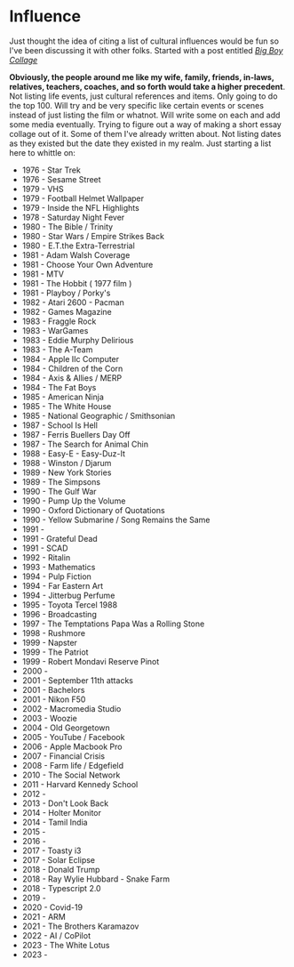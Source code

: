# Influence

Just thought the idea of citing a list of cultural influences would be fun so I've been discussing it with other folks. Started with a post entitled [_Big Boy Collage_](/posts/big-boy-collage) 

**Obviously, the people around me like my wife, family, friends, in-laws, relatives, teachers, coaches, and so forth would take a higher precedent**. Not listing life events, just cultural references and items. Only going to do the top 100. Will try and be very specific like certain events or scenes instead of just listing the film or whatnot. Will write some on each and add some media eventually. Trying to figure out a way of making a short essay collage out of it. Some of them I've already written about. Not listing dates as they existed but the date they existed in my realm. Just starting a list here to whittle on:

- 1976 - Star Trek
- 1976 - Sesame Street
- 1979 - VHS
- 1979 - Football Helmet Wallpaper
- 1979 - Inside the NFL Highlights
- 1978 - Saturday Night Fever
- 1980 - The Bible / Trinity
- 1980 - Star Wars / Empire Strikes Back
- 1980 - E.T.the Extra-Terrestrial
- 1981 - Adam Walsh Coverage
- 1981 - Choose Your Own Adventure
- 1981 - MTV
- 1981 - The Hobbit ( 1977 film )
- 1981 - Playboy / Porky's
- 1982 - Atari 2600 - Pacman
- 1982 - Games Magazine
- 1983 - Fraggle Rock
- 1983 - WarGames
- 1983 - Eddie Murphy Delirious
- 1983 - The A-Team
- 1984 - Apple IIc Computer
- 1984 - Children of the Corn
- 1984 - Axis & Allies / MERP
- 1984 - The Fat Boys
- 1985 - American Ninja
- 1985 - The White House
- 1985 - National Geographic / Smithsonian
- 1987 - School Is Hell
- 1987 - Ferris Buellers Day Off
- 1987 - The Search for Animal Chin
- 1988 - Easy-E - Easy-Duz-It
- 1988 - Winston / Djarum
- 1989 - New York Stories
- 1989 - The Simpsons
- 1990 - The Gulf War
- 1990 - Pump Up the Volume
- 1990 - Oxford Dictionary of Quotations
- 1990 - Yellow Submarine / Song Remains the Same
- 1991 - 
- 1991 - Grateful Dead
- 1991 - SCAD
- 1992 - Ritalin
- 1993 - Mathematics
- 1994 - Pulp Fiction
- 1994 - Far Eastern Art
- 1994 - Jitterbug Perfume
- 1995 - Toyota Tercel 1988
- 1996 - Broadcasting
- 1997 - The Temptations Papa Was a Rolling Stone
- 1998 - Rushmore
- 1999 - Napster
- 1999 - The Patriot
- 1999 - Robert Mondavi Reserve Pinot
- 2000 - 
- 2001 - September 11th attacks
- 2001 - Bachelors
- 2001 - Nikon F50
- 2002 - Macromedia Studio
- 2003 - Woozie
- 2004 - Old Georgetown
- 2005 - YouTube / Facebook
- 2006 - Apple Macbook Pro
- 2007 - Financial Crisis
- 2008 - Farm life / Edgefield
- 2010 - The Social Network
- 2011 - Harvard Kennedy School
- 2012 - 
- 2013 - Don't Look Back
- 2014 - Holter Monitor
- 2014 - Tamil India
- 2015 - 
- 2016 - 
- 2017 - Toasty i3
- 2017 - Solar Eclipse
- 2018 - Donald Trump
- 2018 - Ray Wylie Hubbard - Snake Farm
- 2018 - Typescript 2.0
- 2019 - 
- 2020 - Covid-19
- 2021 - ARM
- 2021 - The Brothers Karamazov
- 2022 - AI / CoPilot
- 2023 - The White Lotus
- 2023 - 
